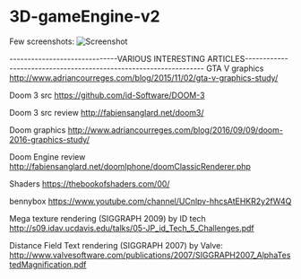 # 3D-gameEngine-v2
Few screenshots:
![Screenshot](https://github.com/manas96/3D-gameEngine-v2/tree/master/src/skybox1.png)


























------------------------------VARIOUS INTERESTING ARTICLES------------------------------------------------------------------
GTA V graphics
http://www.adriancourreges.com/blog/2015/11/02/gta-v-graphics-study/

Doom 3 src
https://github.com/id-Software/DOOM-3

Doom 3 src review
http://fabiensanglard.net/doom3/


Doom graphics
http://www.adriancourreges.com/blog/2016/09/09/doom-2016-graphics-study/

Doom Engine review
http://fabiensanglard.net/doomIphone/doomClassicRenderer.php


Shaders
https://thebookofshaders.com/00/

bennybox
https://www.youtube.com/channel/UCnlpv-hhcsAtEHKR2y2fW4Q

Mega texture rendering (SIGGRAPH 2009) by ID tech
http://s09.idav.ucdavis.edu/talks/05-JP_id_Tech_5_Challenges.pdf

Distance Field Text rendering (SIGGRAPH 2007) by Valve:
http://www.valvesoftware.com/publications/2007/SIGGRAPH2007_AlphaTestedMagnification.pdf
